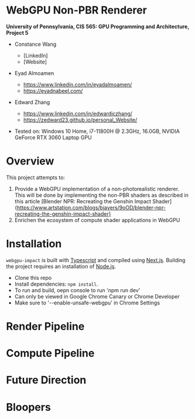 WebGPU Non-PBR Renderer
==================================

**University of Pennsylvania, CIS 565: GPU Programming and Architecture, Project 5**

* Constance Wang
  * [LinkedIn]
  * [Website]

* Eyad Almoamen
  * https://www.linkedin.com/in/eyadalmoamen/
  * https://eyadnabeel.com/
 
* Edward Zhang
  * https://www.linkedin.com/in/edwardjczhang/
  * https://zedward23.github.io/personal_Website/  
 
* Tested on: Windows 10 Home, i7-11800H @ 2.3GHz, 16.0GB, NVIDIA GeForce RTX 3060 Laptop GPU

Overview
==================================
This project attempts to:
1. Provide a WebGPU implementation of a non-photorealistic renderer. This will be done by implementing the non-PBR shaders as described in this article [Blender NPR: Recreating the Genshin Impact Shader]{https://www.artstation.com/blogs/bjayers/9oOD/blender-npr-recreating-the-genshin-impact-shader}
2. Enrichen the ecosystem of compute shader applications in WebGPU



Installation
==================================
`webgpu-impact` is built with [Typescript](https://www.typescriptlang.org/)
and compiled using [Next.js](https://nextjs.org/). Building the project
requires an installation of [Node.js](https://nodejs.org/en/).

- Clone this repo
- Install dependencies: `npm install`.
- To run and build, oepn console to run 'npm run dev'
- Can only be viewed in Google Chrome Canary or Chrome Developer
- Make sure to '--enable-unsafe-webgpu' in Chrome Settings

Render Pipeline
==================================

Compute Pipeline
==================================

Future Direction
==================================

Bloopers
==================================
